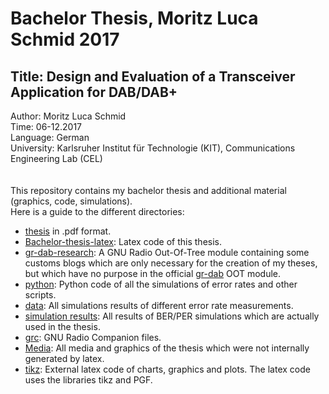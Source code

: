 Bachelor Thesis, Moritz Luca Schmid 2017
========================================
Title: Design and Evaluation of a Transceiver Application for DAB/DAB+
---------------------------------------------------------
Author: Moritz Luca Schmid  
Time: 06-12.2017   
Language: German  
University: Karlsruher Institut für Technologie (KIT), Communications Engineering Lab (CEL)  
<br><br>
This repository contains my bachelor thesis and additional material (graphics, code, simulations).  
Here is a guide to the different directories:

* [thesis](https://github.com/MoritzLucaSchmid/bachelor-thesis/blob/master/bachelor-thesis_MoritzLucaSchmid.pdf) in .pdf format.
* [Bachelor-thesis-latex](https://github.com/MoritzLucaSchmid/bachelor-thesis/tree/master/bachelor-thesis-latex): Latex code of this thesis.
* [gr-dab-research](https://github.com/MoritzLucaSchmid/bachelor-thesis/tree/master/gr-dab_research): A GNU Radio Out-Of-Tree module containing some customs blogs which are only necessary for the creation of my theses, but which have no purpose in the official [gr-dab](https://github.com/kit-cel/gr-dab) OOT module.
* [python](https://github.com/MoritzLucaSchmid/bachelor-thesis/tree/master/python): Python code of all the simulations of error rates and other scripts.
* [data](https://github.com/MoritzLucaSchmid/bachelor-thesis/tree/master/data): All simulations results of different error rate measurements.
* [simulation results](https://github.com/MoritzLucaSchmid/bachelor-thesis/tree/master/simulation_results): All results of BER/PER simulations which are actually used in the thesis.
* [grc](https://github.com/MoritzLucaSchmid/bachelor-thesis/tree/master/grc): GNU Radio Companion files.
* [Media](https://github.com/MoritzLucaSchmid/bachelor-thesis/tree/master/media): All media and graphics of the thesis which were not internally generated by latex.
* [tikz](https://github.com/MoritzLucaSchmid/bachelor-thesis/tree/master/tikz): External latex code of charts, graphics and plots. The latex code uses the libraries tikz and PGF.
